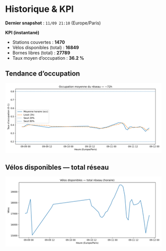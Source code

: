 # Historique & KPI

**Dernier snapshot** : `11/09 21:10` (Europe/Paris)

**KPI (instantané)**

- Stations couvertes : **1470**
- Vélos disponibles (total) : **16849**
- Bornes libres (total) : **27789**
- Taux moyen d’occupation : **36.2 %**

## Tendance d’occupation

![Mean occupancy](assets/figs/occupancy_last72h.png)

## Vélos disponibles — total réseau

![Bikes total](assets/figs/bikes_total_last72h.png)
